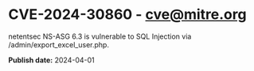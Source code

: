 # CVE-2024-30860 - cve@mitre.org

netentsec NS-ASG 6.3 is vulnerable to SQL Injection via /admin/export_excel_user.php.

**Publish date:** 2024-04-01
